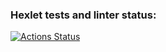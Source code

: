 ### Hexlet tests and linter status:
[![Actions Status](https://github.com/maddbuzz/rails-project-65/workflows/hexlet-check/badge.svg)](https://github.com/maddbuzz/rails-project-65/actions)